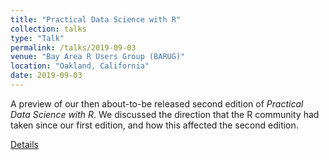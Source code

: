 ```yaml
---
title: "Practical Data Science with R"
collection: talks
type: "Talk"
permalink: /talks/2019-09-03
venue: "Bay Area R Users Group (BARUG)"
location: "Oakland, California"
date: 2019-09-03
---
```


A preview of our then about-to-be released second edition of *Practical Data Science with R*. We discussed the direction that the R community had taken since our first edition, and how this affected the second edition.

[Details](https://www.meetup.com/R-Users/events/263456777/)